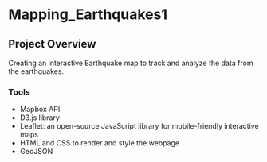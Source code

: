 # Mapping_Earthquakes1

## Project Overview 

Creating an interactive Earthquake map to track and analyze the data from the earthquakes.  

### Tools
 - Mapbox API
 - D3.js library
 - Leaflet: an open-source JavaScript library for mobile-friendly interactive maps
 - HTML and CSS to render and style the webpage
 - GeoJSON

